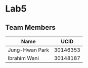 # Lab5
## Team Members
| Name | UCID |
|--------|--------|
| Jung-Hwan Park | 30146353
| Ibrahim Wani | 30148187